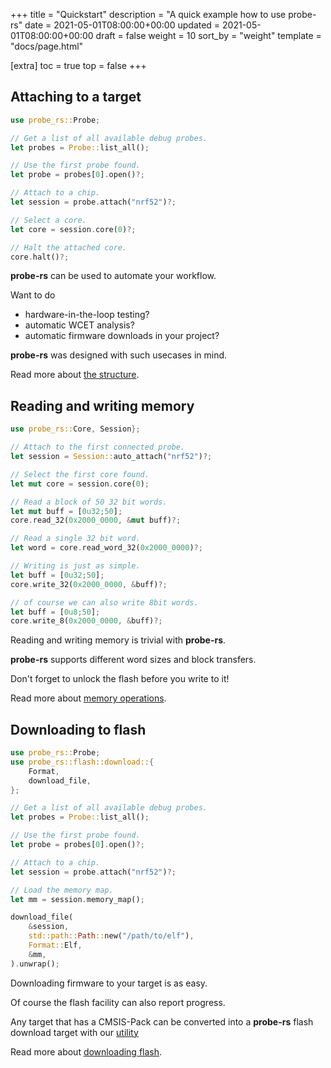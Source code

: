 +++
title = "Quickstart"
description = "A quick example how to use probe-rs"
date = 2021-05-01T08:00:00+00:00
updated = 2021-05-01T08:00:00+00:00
draft = false
weight = 10
sort_by = "weight"
template = "docs/page.html"

[extra]
toc = true
top = false
+++

## Attaching to a target

```rs
use probe_rs::Probe;

// Get a list of all available debug probes.
let probes = Probe::list_all();

// Use the first probe found.
let probe = probes[0].open()?;

// Attach to a chip.
let session = probe.attach("nrf52")?;

// Select a core.
let core = session.core(0)?;

// Halt the attached core.
core.halt()?;
```

**probe-rs** can be used to automate your workflow.

Want to do
* hardware-in-the-loop testing?
* automatic WCET analysis?
* automatic firmware downloads in your project?

**probe-rs** was designed with such usecases in mind.

Read more about [the structure](/guide/basics#structure).

## Reading and writing memory

```rs
use probe_rs::Core, Session};

// Attach to the first connected probe.
let session = Session::auto_attach("nrf52")?;

// Select the first core found.
let mut core = session.core(0);

// Read a block of 50 32 bit words.
let mut buff = [0u32;50];
core.read_32(0x2000_0000, &mut buff)?;

// Read a single 32 bit word.
let word = core.read_word_32(0x2000_0000)?;

// Writing is just as simple.
let buff = [0u32;50];
core.write_32(0x2000_0000, &buff)?;

// of course we can also write 8bit words.
let buff = [0u8;50];
core.write_8(0x2000_0000, &buff)?;
```

Reading and writing memory is trivial with **probe-rs**.

**probe-rs** supports different word sizes and block transfers.

Don't forget to unlock the flash before you write to it!

Read more about [memory operations](/guide/basics#core).

## Downloading to flash

```rs
use probe_rs::Probe;
use probe_rs::flash::download::{
    Format,
    download_file,
};

// Get a list of all available debug probes.
let probes = Probe::list_all();

// Use the first probe found.
let probe = probes[0].open()?;

// Attach to a chip.
let session = probe.attach("nrf52")?;

// Load the memory map.
let mm = session.memory_map();

download_file(
    &session,
    std::path::Path::new("/path/to/elf"),
    Format::Elf,
    &mm,
).unwrap();
```

Downloading firmware to your target is as easy.

Of course the flash facility can also report progress.

Any target that has a CMSIS-Pack can be converted into a **probe-rs** flash download target with our
[utility](https://github.com/probe-rs/target-gen)

Read more about [downloading flash](/guide/downloading).
